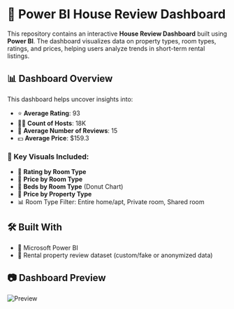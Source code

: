 # 🏡 Power BI House Review Dashboard

This repository contains an interactive **House Review Dashboard** built using **Power BI**. The dashboard visualizes data on property types, room types, ratings, and prices, helping users analyze trends in short-term rental listings.

## 📊 Dashboard Overview

This dashboard helps uncover insights into:

- ⭐ **Average Rating**: 93
- 🧑‍💼 **Count of Hosts**: 18K
- 📝 **Average Number of Reviews**: 15
- 💵 **Average Price**: $159.3

### 📌 Key Visuals Included:

- 🔴 **Rating by Room Type**
- 🔴 **Price by Room Type**
- 🔵 **Beds by Room Type** (Donut Chart)
- 🔴 **Price by Property Type**
- 📊 Room Type Filter: Entire home/apt, Private room, Shared room

## 🛠 Built With

- 🧩 Microsoft Power BI
- 📁 Rental property review dataset (custom/fake or anonymized data)

## 📷 Dashboard Preview

![Preview](https://github.com/user-attachments/assets/671b495e-6162-42cb-9381-61c660d76d58)
